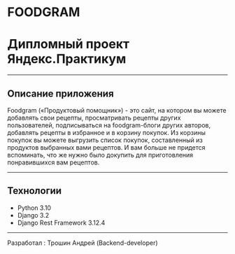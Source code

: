 # FOODGRAM
# Дипломный проект Яндекс.Практикум

---
## Описание приложения
Foodgram («Продуктовый помощник») - это сайт, на котором вы можете добавлять свои рецепты, просматривать рецепты других пользователей, подписываться на foodgram-блоги других авторов, добавлять рецепты в избранное и в корзину покупок. Из корзины покупок вы можете выгрузить список покупок, составленный из продуктов выбранных вами рецептов. И вам больше не придется  вспоминать, что же нужно было докупить для приготовления понравившихся вам рецептов.

---
## Технологии
* Python 3.10
* Django 3.2
* Django Rest Framework 3.12.4

---
Разработал :
Трошин Андрей (Backend-developer)